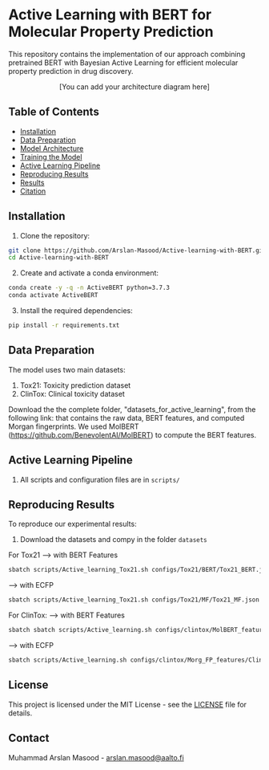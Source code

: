 # Active Learning with BERT for Molecular Property Prediction

This repository contains the implementation of our approach combining pretrained BERT with Bayesian Active Learning for efficient molecular property prediction in drug discovery.

<p align="center">
  [You can add your architecture diagram here]
</p>

## Table of Contents
- [Installation](#installation)
- [Data Preparation](#data-preparation)
- [Model Architecture](#model-architecture)
- [Training the Model](#training-the-model)
- [Active Learning Pipeline](#active-learning-pipeline)
- [Reproducing Results](#reproducing-results)
- [Results](#results)
- [Citation](#citation)

## Installation

1. Clone the repository:

```bash
git clone https://github.com/Arslan-Masood/Active-learning-with-BERT.git
cd Active-learning-with-BERT
```

2. Create and activate a conda environment:

```bash
conda create -y -q -n ActiveBERT python=3.7.3
conda activate ActiveBERT
```

3. Install the required dependencies:

```bash
pip install -r requirements.txt
```

## Data Preparation

The model uses two main datasets:
1. Tox21: Toxicity prediction dataset
2. ClinTox: Clinical toxicity dataset

Download the the complete folder, "datasets_for_active_learning", from the following link:
that contains the raw data, BERT features, and computed Morgan fingerprints.
We used MolBERT (https://github.com/BenevolentAI/MolBERT) to compute the BERT features.

## Active Learning Pipeline

1. All scripts and configuration files are in `scripts/`

## Reproducing Results

To reproduce our experimental results:

1. Download the datasets and compy in the folder `datasets`

For Tox21
--> with BERT Features
```bash
sbatch scripts/Active_learning_Tox21.sh configs/Tox21/BERT/Tox21_BERT.json
```
--> with ECFP
```bash
sbatch scripts/Active_learning_Tox21.sh configs/Tox21/MF/Tox21_MF.json
```

For ClinTox:
--> with BERT Features
```bash
sbatch sbatch scripts/Active_learning.sh configs/clintox/MolBERT_features/ClinTox_BALD.json
```
--> with ECFP
```bash
sbatch scripts/Active_learning.sh configs/clintox/Morg_FP_features/ClinTox_BALD.json
```


## License

This project is licensed under the MIT License - see the [LICENSE](LICENSE) file for details.

## Contact

Muhammad Arslan Masood - arslan.masood@aalto.fi
